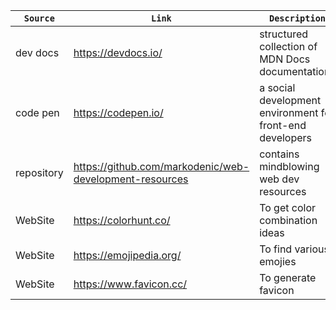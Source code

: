 | ```Source``` | ```Link``` | ```Description``` | 
| --- | --- | --- | 
| dev docs | https://devdocs.io/ | structured collection of MDN Docs documentations | 
| code pen | https://codepen.io/ | a social development environment for front-end  developers |
| repository | https://github.com/markodenic/web-development-resources | contains mindblowing web dev resources | 
| WebSite | https://colorhunt.co/ | To get color combination ideas |
| WebSite | https://emojipedia.org/ | To find various emojies |
| WebSite | https://www.favicon.cc/ | To generate favicon |

